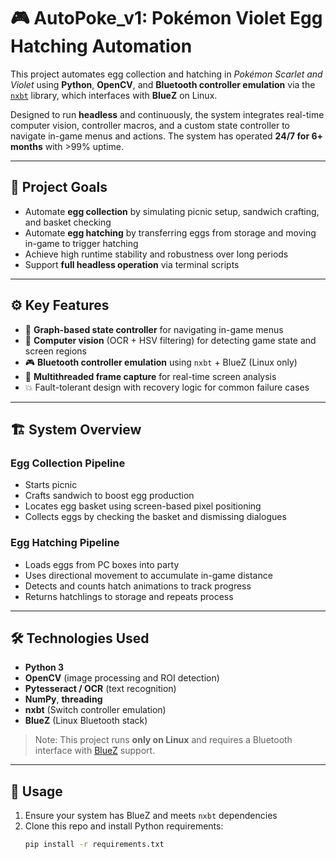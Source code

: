 # 🎮 AutoPoke_v1: Pokémon Violet Egg Hatching Automation

This project automates egg collection and hatching in *Pokémon Scarlet and Violet* using **Python**, **OpenCV**, and **Bluetooth controller emulation** via the [`nxbt`](https://github.com/nhasian/nxbt) library, which interfaces with **BlueZ** on Linux.

Designed to run **headless** and continuously, the system integrates real-time computer vision, controller macros, and a custom state controller to navigate in-game menus and actions. The system has operated **24/7 for 6+ months** with >99% uptime.

---

## 🧠 Project Goals

- Automate **egg collection** by simulating picnic setup, sandwich crafting, and basket checking
- Automate **egg hatching** by transferring eggs from storage and moving in-game to trigger hatching
- Achieve high runtime stability and robustness over long periods
- Support **full headless operation** via terminal scripts

---

## ⚙️ Key Features

- 🧭 **Graph-based state controller** for navigating in-game menus
- 📸 **Computer vision** (OCR + HSV filtering) for detecting game state and screen regions
- 🎮 **Bluetooth controller emulation** using `nxbt` + BlueZ (Linux only)
- 🧵 **Multithreaded frame capture** for real-time screen analysis
- 💥 Fault-tolerant design with recovery logic for common failure cases

---

## 🏗️ System Overview

### Egg Collection Pipeline
- Starts picnic
- Crafts sandwich to boost egg production
- Locates egg basket using screen-based pixel positioning
- Collects eggs by checking the basket and dismissing dialogues

### Egg Hatching Pipeline
- Loads eggs from PC boxes into party
- Uses directional movement to accumulate in-game distance
- Detects and counts hatch animations to track progress
- Returns hatchlings to storage and repeats process

---

## 🛠 Technologies Used

- **Python 3**
- **OpenCV** (image processing and ROI detection)
- **Pytesseract / OCR** (text recognition)
- **NumPy**, **threading**
- **nxbt** (Switch controller emulation)
- **BlueZ** (Linux Bluetooth stack)

> Note: This project runs **only on Linux** and requires a Bluetooth interface with [BlueZ](http://www.bluez.org/) support.

---

## 🚀 Usage

1. Ensure your system has BlueZ and meets `nxbt` dependencies
2. Clone this repo and install Python requirements:
   ```bash
   pip install -r requirements.txt
